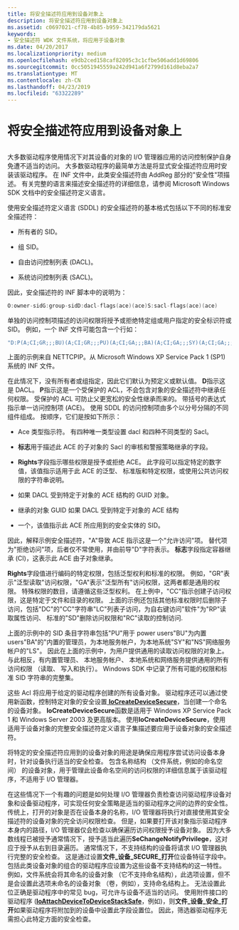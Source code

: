 ```yaml
---
title: 将安全描述符应用到设备对象上
description: 将安全描述符应用到设备对象上
ms.assetid: c0697021-cf78-4b85-b959-342179da5621
keywords:
- 安全描述符 WDK 文件系统，将应用于设备对象
ms.date: 04/20/2017
ms.localizationpriority: medium
ms.openlocfilehash: e9db2ced158caf82095c3c1cfbe506add1d69806
ms.sourcegitcommit: 0cc5051945559a242d941a6f2799d161d8eba2a7
ms.translationtype: MT
ms.contentlocale: zh-CN
ms.lasthandoff: 04/23/2019
ms.locfileid: "63322289"
---
```

# <a name="applying-security-descriptors-on-the-device-object"></a>将安全描述符应用到设备对象上


## <span id="ddk_applying_security_descriptors_on_the_device_object_if"></span><span id="DDK_APPLYING_SECURITY_DESCRIPTORS_ON_THE_DEVICE_OBJECT_IF"></span>


大多数驱动程序使用情况下对其设备的对象的 I/O 管理器应用的访问控制保护自身免遭不适当的访问。 大多数驱动程序的最简单方法是将显式安全描述符应用时安装该驱动程序。 在 INF 文件中，此类安全描述符由 AddReg 部分的"安全性"项描述。 有关完整的语言来描述安全描述符的详细信息，请参阅 Microsoft Windows SDK 文档中的安全描述符定义语言。

使用安全描述符定义语言 (SDDL) 的安全描述符的基本格式包括以下不同的标准安全描述符：

-   所有者的 SID。

-   组 SID。

-   自由访问控制列表 (DACL)。

-   系统访问控制列表 (SACL)。

因此，安全描述符的 INF 脚本中的说明为：

```cpp
O:owner-sidG:group-sidD:dacl-flags(ace)(ace)S:sacl-flags(ace)(ace)
```

单独的访问控制项描述的访问权限将授予或拒绝特定组或用户指定的安全标识符或 SID。 例如，一个 INF 文件可能包含一个行如：

```cpp
"D:P(A;CI;GR;;;BU)(A;CI;GR;;;PU)(A;CI;GA;;;BA)(A;CI;GA;;;SY)(A;CI;GA;;;NS)(A;CI;GA;;;LS)(A;CI;CCDCLCSWRPSDRC;;;S-1-5-32-556)"
```

上面的示例来自 NETTCPIP。从 Microsoft Windows XP Service Pack 1 (SP1) 系统的 INF 文件。

在此情况下，没有所有者或组指定，因此它们默认为预定义或默认值。 **D**指示这是 DACL。 **P**指示这是一个受保护的 ACL，不会包含对象的安全描述符中继承任何权限。 受保护的 ACL 可防止父更宽松的安全性继承而来的。 带括号的表达式指示单一访问控制项 (ACE)。 使用 SDDL 的访问控制项由多个以分号分隔的不同组件组成。 按顺序，它们是按如下所示：

-   Ace 类型指示符。 有四种唯一类型设置 dacl 和四种不同类型的 Sacl。

-   **标志**用于描述此 ACE 的子对象的 Sacl 的审核和警报策略继承的字段。

-   **Rights**字段指示哪些权限是授予或拒绝 ACE。 此字段可以指定特定的数字值，该值指示适用于此 ACE 的泛型、 标准版和特定权限，或使用公共访问权限的字符串说明。

-   如果 DACL 受到特定于对象的 ACE 结构的 GUID 对象。

-   继承的对象 GUID 如果 DACL 受到特定于对象的 ACE 结构

-   一个，该值指示此 ACE 所应用到的安全实体的 SID。

因此，解释示例安全描述符，"A"导致 ACE 指示这是一个"允许访问"项。 替代项为"拒绝访问"项，后者仅不常使用，并由前导"D"字符表示。 **标志**字段指定容器继承 (CI)，这表示此 ACE 由子对象继承。

**Rights**字段值进行编码的特定权限，包括泛型权利和标准的权限。 例如，"GR"表示"泛型读取"访问权限，"GA"表示"泛型所有"访问权限，这两者都是通用的权限。 特殊权限的数目，请遵循这些泛型权利。 在上例中，"CC"指示创建子访问权限，这是特定于文件和目录的权限。 上面的示例还包括其他标准权限时后删除子访问，包括"DC"的"CC"字符串"LC"列表子访问，为自右键访问"软件"为"RP"读取属性访问、 标准的"SD"删除访问权限和"RC"读取的控制访问.

上面的示例中的 SID 条目字符串包括"PU"用于 power users"BU"为内置 users"BA"的"内置的管理员，为本地服务帐户，为本地系统"SY"和"NS"网络服务帐户的"LS"。 因此在上面的示例中，为用户提供通用的读取访问权限的对象上。 与此相反，有内置管理员、 本地服务帐户、 本地系统和网络服务提供通用的所有访问权限 （读取、 写入和执行）。 Windows SDK 中记录了所有可能的权限和标准 SID 字符串的完整集。

这些 Acl 将应用于给定的驱动程序创建的所有设备对象。 驱动程序还可以通过使用新函数，控制特定对象的安全设置[ **IoCreateDeviceSecure**](https://msdn.microsoft.com/library/windows/hardware/ff548407)，当创建一个命名的设备对象。 **IoCreateDeviceSecure**函数是适用于 Windows XP Service Pack 1 和 Windows Server 2003 及更高版本。 使用**IoCreateDeviceSecure**，使用适用于设备对象的完整安全描述符定义语言子集描述要应用于设备对象的安全描述符。

将特定的安全描述符应用到的设备对象的用途是确保应用程序尝试访问设备本身时，针对设备执行适当的安全检查。 包含名称结构 （文件系统，例如的命名空间） 的设备对象，用于管理此设备命名空间的访问权限的详细信息属于该驱动程序，不适用于 I/O 管理器。

在这些情况下一个有趣的问题是如何处理 I/O 管理器负责检查访问驱动程序设备对象和设备驱动程序，可实现任何安全策略是适当的驱动程序之间的边界的安全性。 传统上，打开的对象是否在设备本身的名称，I/O 管理器将执行对直接使用其安全描述符的设备对象的完全访问权限检查。 但是，如果要打开该对象指示驱动程序本身内的路径，I/O 管理器仅会检查以确保遍历访问权限授予设备对象。 因为大多数线程已被授予通常情况下，授予适当此遍历**SeChangeNotifyPrivilege**，这对应于授予从右到目录遍历。 通常情况下，不支持结构的设备将请求 I/O 管理器执行完整的安全检查。 这是通过设置**文件\_设备\_SECURE\_打开**位设备特征字段中。 包括此类设备对象的组合的驱动程序应设置为这些设备不支持结构的这一特性。 例如，文件系统会将其命名的设备对象 （它不支持命名结构），此选项设置，但不是会设置此选项未命名的设备对象 （卷，例如），支持命名结构上。 无法设置此位正确是驱动程序中的常见 bug，可允许与设备不适当的访问。 使用附件接口的驱动程序 ([**IoAttachDeviceToDeviceStackSafe**](https://msdn.microsoft.com/library/windows/hardware/ff548236)，例如)，则**文件\_设备\_安全\_打开**如果驱动程序将附加到的设备中设置此字段设置位。 因此，筛选器驱动程序无需担心此特定方面的安全检查。

 

 




